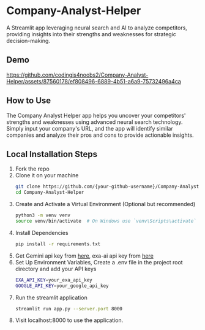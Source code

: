 # Company-Analyst-Helper
A Streamlit app leveraging neural search and AI to analyze competitors, providing insights into their strengths and weaknesses for strategic decision-making.

## Demo
https://github.com/codingis4noobs2/Company-Analyst-Helper/assets/87560178/ef808496-6889-4b51-a6a9-75732496a4ca

## How to Use
The Company Analyst Helper app helps you uncover your competitors' strengths and weaknesses using advanced neural search technology. Simply input your company's URL, and the app will identify similar companies and analyze their pros and cons to provide actionable insights.

## Local Installation Steps
1. Fork the repo
2. Clone it on your machine
   ```bash
   git clone https://github.com/{your-github-username}/Company-Analyst-Helper.git
   cd Company-Analyst-Helper
   ```
3. Create and Activate a Virtual Environment (Optional but recommended)
   ```bash
   python3 -m venv venv
   source venv/bin/activate  # On Windows use `venv\Scripts\activate`
   ```
4. Install Dependencies
   ```bash
   pip install -r requirements.txt
   ```
5. Get Gemini api key from [here](https://aistudio.google.com/app/apikey), exa-ai api key from [here](https://exa.ai/)
6. Set Up Environment Variables, Create a .env file in the project root directory and add your API keys
   ```bash
   EXA_API_KEY=your_exa_api_key
   GOOGLE_API_KEY=your_google_api_key
   ```
7. Run the streamlit application
   ```bash
   streamlit run app.py --server.port 8000
   ```
8. Visit localhost:8000 to use the application.

